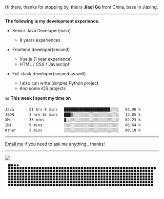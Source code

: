 Hi there, thanks for stopping by, this is **Jiaqi Gu** from China, base in Jiaxing.

---

**The following is my development experience.**

- Senior Java Developer(main)
  - 8 years experiences

- Frontend developer(second)
  - Vue.js (1 year experience)
  - HTML / CSS / Javascript
  
- Full stack developer(second as well)
  - I also can write (simple) Python project
  - And some iOS projects

📊 **This week I spent my time on**
<!--START_SECTION:waka-->

```txt
Java       21 hrs 4 mins   █████████████████████░░░░   83.90 %
JSON       3 hrs 16 mins   ███▒░░░░░░░░░░░░░░░░░░░░░   13.05 %
XML        33 mins         ▓░░░░░░░░░░░░░░░░░░░░░░░░   02.23 %
INI        9 mins          ░░░░░░░░░░░░░░░░░░░░░░░░░   00.64 %
Other      2 mins          ░░░░░░░░░░░░░░░░░░░░░░░░░   00.18 %
```

<!--END_SECTION:waka-->

---

[Email me](mailto:htk2klwgr@mozmail.com?subject=Hiring_from_GitHub) if you need to ask me anything., thanks!

---

![]( https://visitor-badge.glitch.me/badge?page_id=githubgujiaqi)
![]( https://github.com/droid-Q/droid-Q/raw/output/github-contribution-grid-snake.svg#gh-dark-mode-only)
